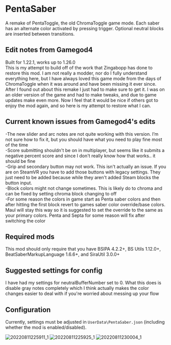 # PentaSaber
A remake of PentaToggle, the old ChromaToggle game mode. Each saber has an alternate color activated by pressing trigger. Optional neutral blocks are inserted between transitions.

## Edit notes from Gamegod4
Built for 1.22.1, works up to 1.26.0<br/>
This is my attempt to build off of the work that Zingabopp has done to restore this mod. I am not really a modder, nor do I fully understand everything here, but I have always loved this game mode from the days of ChromaToggle when it was around and have been missing it ever since. After I found out about this remake I just had to make sure to get it. I was on an older version of the game and had to make tweaks, and due to game updates make even more. Now I feel that it would be nice if others got to enjoy the mod again, and so here is my attempt to restore what I can.

## Current known issues from Gamegod4's edits
-The new slider and arc notes are not quite working with this version. I’m not sure how to fix it, but you should have what you need to play fine most of the time<br/>
-Score submitting shouldn't be on in multiplayer, but seems like it submits a negative percent score and since I don't really know how that works.. it should be fine<br/>
-Grip and secondary button may not work. This isn't actually an issue. If you are on SteamVR you have to add those buttons with legacy settings. They just need to be added because while they aren't added Steam blocks the button input.<br/>
-Block colors might not change sometimes. This is likely do to chroma and can be fixed by setting chroma block changing to off<br/>
-For some reason the colors in game start as Penta saber colors and then after hitting the first block revert to games saber color override/base colors. Maul will stay this way so it is suggested to set the override to the same as your primary colors. Penta and Septa for some reason will fix after switching the color<br/>

## Required mods
This mod should only require that you have BSIPA 4.2.2+, BS Utils 1.12.0+, BeatSaberMarkupLanguage 1.6.6+, and SiraUtil 3.0.0+

## Suggested settings for config
I have had my settings for neutralBufferNumber set to 0. What this does is disable gray notes completely which I think actually makes the color changes easier to deal with if you're worried about messing up your flow

## Configuration
Currently, settings must be adjusted in `UserData\PentaSaber.json` (including whether the mod is enabled/disabled).

![20220811225911_1](https://user-images.githubusercontent.com/51224222/184283666-4898ec5e-de23-4d7d-ab5a-60c75583b3d5.jpg)
![20220811225925_1](https://user-images.githubusercontent.com/51224222/184283672-2e14a176-fcab-4a3b-adeb-ae8a568b92c7.jpg)
![20220811230004_1](https://user-images.githubusercontent.com/51224222/184283682-724207db-59ab-409f-b3a7-8666ab9b06b1.jpg)

